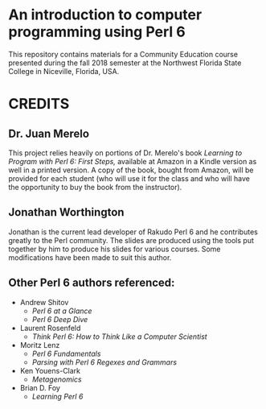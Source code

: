 # An introduction to computer programming using Perl 6

This repository contains materials for a Community Education course
presented during the fall 2018 semester at the Northwest Florida State
College in Niceville, Florida, USA.

# CREDITS

## Dr. Juan Merelo

This project relies heavily on portions of Dr. Merelo's book *Learning to
Program with Perl 6: First Steps,*
available at Amazon in a Kindle version as well in a printed version.
A copy of the book, bought from Amazon, will be provided for each student (who will
use it for the class and who will have the opportunity to buy the book
from the instructor).

## Jonathan Worthington

Jonathan is the current lead developer of Rakudo Perl 6 and he contributes greatly to the Perl community.
The slides are produced using the tools put together by him to produce his slides
for various courses. Some modifications have been made to suit this author.

## Other Perl 6 authors referenced:

- Andrew Shitov
     - *Perl 6 at a Glance*
     - *Perl 6 Deep Dive*
- Laurent Rosenfeld
     - *Think Perl 6: How to Think Like a Computer Scientist*
- Moritz Lenz
     - *Perl 6 Fundamentals*
     - *Parsing with Perl 6 Regexes and Grammars*
- Ken Youens-Clark
     - *Metagenomics*
- Brian D. Foy
     - *Learning Perl 6*

